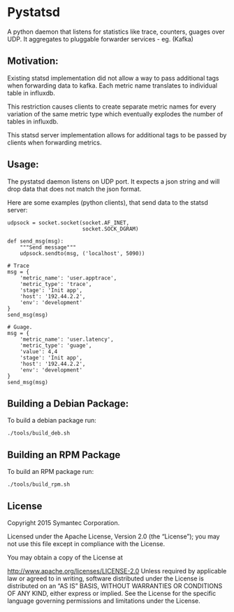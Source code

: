 # Pystatsd

A python daemon that listens for statistics like trace, counters, guages over UDP.
It aggregates to pluggable forwarder services - eg. (Kafka)


## Motivation:

Existing statsd implementation did not allow a way to pass additional tags when forwarding data to kafka.
Each metric name translates to individual table in influxdb.

This restriction causes clients to create separate metric names for every variation of the same metric type
which eventually explodes the number of tables in influxdb.

This statsd server implementation allows for additional tags to be passed by clients when forwarding metrics.



## Usage:
The pystatsd daemon listens on UDP port. It expects a json string and will drop data that does not match
the json format.


Here are some examples (python clients), that send data to the statsd server:

```
udpsock = socket.socket(socket.AF_INET,
                        socket.SOCK_DGRAM)

def send_msg(msg):
    """Send message"""
    udpsock.sendto(msg, ('localhost', 5090))

# Trace
msg = {
    'metric_name': 'user.apptrace', 
    'metric_type': 'trace',
    'stage': 'Init app',
    'host': '192.44.2.2',
    'env': 'development'
}
send_msg(msg)

# Guage.
msg = {
    'metric_name': 'user.latency', 
    'metric_type': 'guage',
    'value': 4,4
    'stage': 'Init app',
    'host': '192.44.2.2',
    'env': 'development'
}
send_msg(msg)
```


## Building a Debian Package:

To build a debian package run:

```
./tools/build_deb.sh

``` 

## Building an RPM Package

To build an RPM package run:

```
./tools/build_rpm.sh

```


## License

Copyright 2015 Symantec Corporation.

Licensed under the Apache License, Version 2.0 (the “License”); you may not use this file except in compliance with the License.

You may obtain a copy of the License at

http://www.apache.org/licenses/LICENSE-2.0 Unless required by applicable law or agreed to in writing, software distributed under the License is distributed on an “AS IS” BASIS, WITHOUT WARRANTIES OR CONDITIONS OF ANY KIND, either express or implied. See the License for the specific language governing permissions and limitations under the License.
